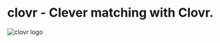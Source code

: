 # clovr - Clever matching with Clovr.

![clovr logo](https://github.com/ceciliallee/clovr/assets/readme.png)